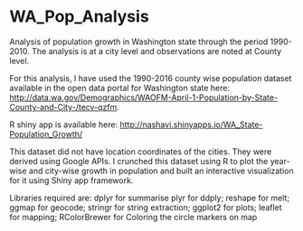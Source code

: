 # WA_Pop_Analysis

Analysis of population growth in Washington state through the period 1990-2010. The analysis is at a city level and observations are noted at County level.

For this analysis, I have used the 1990-2016 county wise population dataset available in the open data portal for Washington state here: http://data.wa.gov/Demographics/WAOFM-April-1-Population-by-State-County-and-City-/tecv-qzfm. 

R shiny app is available here: http://nashavi.shinyapps.io/WA_State-Population_Growth/

This dataset did not have location coordinates of the cities. They were derived using Google APIs. I crunched this dataset using R to plot the year-wise and city-wise growth in population and built an interactive visualization for it using Shiny app framework.

Libraries required are:
dplyr for summarise
plyr for ddply;
reshape for melt;
ggmap for geocode;
stringr for string extraction;
ggplot2 for plots;
leaflet for mapping;
RColorBrewer for Coloring the circle markers on map
